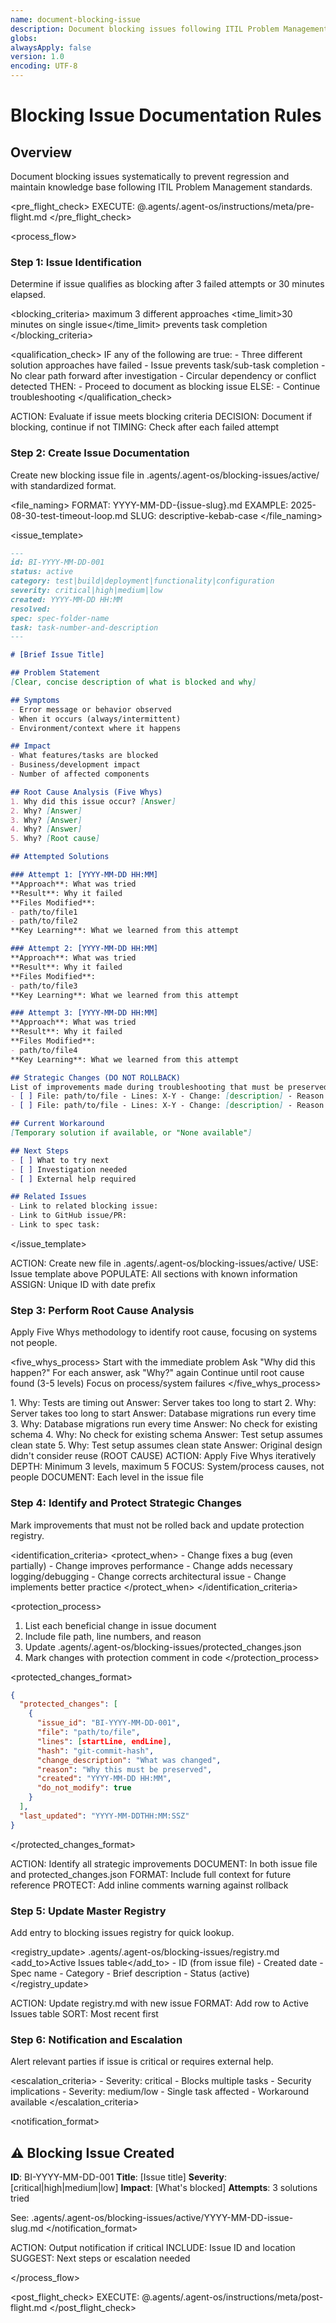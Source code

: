 ```yaml
---
name: document-blocking-issue
description: Document blocking issues following ITIL Problem Management standards
globs:
alwaysApply: false
version: 1.0
encoding: UTF-8
---
```


# Blocking Issue Documentation Rules

## Overview
Document blocking issues systematically to prevent regression and maintain knowledge base following ITIL Problem Management standards.

<pre_flight_check>
  EXECUTE: @.agents/.agent-os/instructions/meta/pre-flight.md
</pre_flight_check>

<process_flow>

<step number="1" name="issue_identification">

### Step 1: Issue Identification

Determine if issue qualifies as blocking after 3 failed attempts or 30 minutes elapsed.

<blocking_criteria>
  <attempts>maximum 3 different approaches</attempts>
  <time_limit>30 minutes on single issue</time_limit>
  <impact>prevents task completion</impact>
</blocking_criteria>

<qualification_check>
  IF any of the following are true:
    - Three different solution approaches have failed
    - Issue prevents task/sub-task completion
    - No clear path forward after investigation
    - Circular dependency or conflict detected
  THEN:
    - Proceed to document as blocking issue
  ELSE:
    - Continue troubleshooting
</qualification_check>

<instructions>
  ACTION: Evaluate if issue meets blocking criteria
  DECISION: Document if blocking, continue if not
  TIMING: Check after each failed attempt
</instructions>

</step>

<step number="2" name="create_documentation">

### Step 2: Create Issue Documentation

Create new blocking issue file in .agents/.agent-os/blocking-issues/active/ with standardized format.

<file_naming>
  FORMAT: YYYY-MM-DD-{issue-slug}.md
  EXAMPLE: 2025-08-30-test-timeout-loop.md
  SLUG: descriptive-kebab-case
</file_naming>

<issue_template>
```markdown
---
id: BI-YYYY-MM-DD-001
status: active
category: test|build|deployment|functionality|configuration
severity: critical|high|medium|low
created: YYYY-MM-DD HH:MM
resolved: 
spec: spec-folder-name
task: task-number-and-description
---

# [Brief Issue Title]

## Problem Statement
[Clear, concise description of what is blocked and why]

## Symptoms
- Error message or behavior observed
- When it occurs (always/intermittent)
- Environment/context where it happens

## Impact
- What features/tasks are blocked
- Business/development impact
- Number of affected components

## Root Cause Analysis (Five Whys)
1. Why did this issue occur? [Answer]
2. Why? [Answer]
3. Why? [Answer]
4. Why? [Answer]
5. Why? [Root cause]

## Attempted Solutions

### Attempt 1: [YYYY-MM-DD HH:MM]
**Approach**: What was tried
**Result**: Why it failed
**Files Modified**: 
- path/to/file1
- path/to/file2
**Key Learning**: What we learned from this attempt

### Attempt 2: [YYYY-MM-DD HH:MM]
**Approach**: What was tried
**Result**: Why it failed
**Files Modified**:
- path/to/file3
**Key Learning**: What we learned from this attempt

### Attempt 3: [YYYY-MM-DD HH:MM]
**Approach**: What was tried
**Result**: Why it failed
**Files Modified**:
- path/to/file4
**Key Learning**: What we learned from this attempt

## Strategic Changes (DO NOT ROLLBACK)
List of improvements made during troubleshooting that must be preserved:
- [ ] File: path/to/file - Lines: X-Y - Change: [description] - Reason: [Why this change is important]
- [ ] File: path/to/file - Lines: X-Y - Change: [description] - Reason: [Why this change is important]

## Current Workaround
[Temporary solution if available, or "None available"]

## Next Steps
- [ ] What to try next
- [ ] Investigation needed
- [ ] External help required

## Related Issues
- Link to related blocking issue: 
- Link to GitHub issue/PR:
- Link to spec task:
```
</issue_template>

<instructions>
  ACTION: Create new file in .agents/.agent-os/blocking-issues/active/
  USE: Issue template above
  POPULATE: All sections with known information
  ASSIGN: Unique ID with date prefix
</instructions>

</step>

<step number="3" name="root_cause_analysis">

### Step 3: Perform Root Cause Analysis

Apply Five Whys methodology to identify root cause, focusing on systems not people.

<five_whys_process>
  <guideline>
    Start with the immediate problem
    Ask "Why did this happen?"
    For each answer, ask "Why?" again
    Continue until root cause found (3-5 levels)
    Focus on process/system failures
  </guideline>
</five_whys_process>

<example>
  1. Why: Tests are timing out
     Answer: Server takes too long to start
  2. Why: Server takes too long to start  
     Answer: Database migrations run every time
  3. Why: Database migrations run every time
     Answer: No check for existing schema
  4. Why: No check for existing schema
     Answer: Test setup assumes clean state
  5. Why: Test setup assumes clean state
     Answer: Original design didn't consider reuse (ROOT CAUSE)
</example>

<instructions>
  ACTION: Apply Five Whys iteratively
  DEPTH: Minimum 3 levels, maximum 5
  FOCUS: System/process causes, not people
  DOCUMENT: Each level in the issue file
</instructions>

</step>

<step number="4" name="protect_improvements">

### Step 4: Identify and Protect Strategic Changes

Mark improvements that must not be rolled back and update protection registry.

<identification_criteria>
  <protect_when>
    - Change fixes a bug (even partially)
    - Change improves performance
    - Change adds necessary logging/debugging
    - Change corrects architectural issue
    - Change implements better practice
  </protect_when>
</identification_criteria>

<protection_process>
  1. List each beneficial change in issue document
  2. Include file path, line numbers, and reason
  3. Update .agents/.agent-os/blocking-issues/protected_changes.json
  4. Mark changes with protection comment in code
</protection_process>

<protected_changes_format>
```json
{
  "protected_changes": [
    {
      "issue_id": "BI-YYYY-MM-DD-001",
      "file": "path/to/file",
      "lines": [startLine, endLine],
      "hash": "git-commit-hash",
      "change_description": "What was changed",
      "reason": "Why this must be preserved",
      "created": "YYYY-MM-DD HH:MM",
      "do_not_modify": true
    }
  ],
  "last_updated": "YYYY-MM-DDTHH:MM:SSZ"
}
```
</protected_changes_format>

<instructions>
  ACTION: Identify all strategic improvements
  DOCUMENT: In both issue file and protected_changes.json
  FORMAT: Include full context for future reference
  PROTECT: Add inline comments warning against rollback
</instructions>

</step>

<step number="5" name="update_registry">

### Step 5: Update Master Registry

Add entry to blocking issues registry for quick lookup.

<registry_update>
  <location>.agents/.agent-os/blocking-issues/registry.md</location>
  <add_to>Active Issues table</add_to>
  <fields>
    - ID (from issue file)
    - Created date
    - Spec name
    - Category
    - Brief description
    - Status (active)
  </fields>
</registry_update>

<instructions>
  ACTION: Update registry.md with new issue
  FORMAT: Add row to Active Issues table
  SORT: Most recent first
</instructions>

</step>

<step number="6" name="notify_and_escalate">

### Step 6: Notification and Escalation

Alert relevant parties if issue is critical or requires external help.

<escalation_criteria>
  <immediate>
    - Severity: critical
    - Blocks multiple tasks
    - Security implications
  </immediate>
  <deferred>
    - Severity: medium/low
    - Single task affected
    - Workaround available
  </deferred>
</escalation_criteria>

<notification_format>
  ## ⚠️ Blocking Issue Created
  
  **ID**: BI-YYYY-MM-DD-001
  **Title**: [Issue title]
  **Severity**: [critical|high|medium|low]
  **Impact**: [What's blocked]
  **Attempts**: 3 solutions tried
  
  See: .agents/.agent-os/blocking-issues/active/YYYY-MM-DD-issue-slug.md
</notification_format>

<instructions>
  ACTION: Output notification if critical
  INCLUDE: Issue ID and location
  SUGGEST: Next steps or escalation needed
</instructions>

</step>

</process_flow>

<post_flight_check>
  EXECUTE: @.agents/.agent-os/instructions/meta/post-flight.md
</post_flight_check>